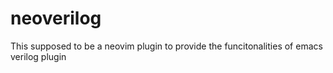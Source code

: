 # neoverilog
This supposed to be a neovim plugin to provide the funcitonalities of emacs verilog plugin
